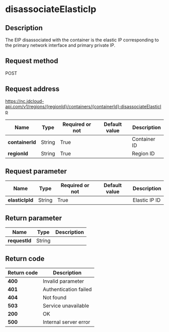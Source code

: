 # disassociateElasticIp


## Description
The EIP disassociated with the container is the elastic IP corresponding to the primary network interface and primary private IP.


## Request method
POST

## Request address
https://nc.jdcloud-api.com/v1/regions/{regionId}/containers/{containerId}:disassociateElasticIp

|Name|Type|Required or not|Default value|Description|
|---|---|---|---|---|
|**containerId**|String|True||Container ID|
|**regionId**|String|True||Region ID|

## Request parameter
|Name|Type|Required or not|Default value|Description|
|---|---|---|---|---|
|**elasticIpId**|String|True||Elastic IP ID|


## Return parameter
|Name|Type|Description|
|---|---|---|
|**requestId**|String||



## Return code
|Return code|Description|
|---|---|
|**400**|Invalid parameter|
|**401**|Authentication failed|
|**404**|Not found|
|**503**|Service unavailable|
|**200**|OK|
|**500**|Internal server error|
